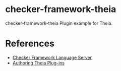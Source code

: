 # checker-framework-theia
checker-framework-theia Plugin example for Theia.

# References

- [Checker Framework Language Server](https://github.com/eisopux/checker-framework-languageserver)
- [Authoring Theia Plug-ins](https://theia-ide.org/docs/authoring_plugins)
